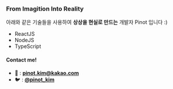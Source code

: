 ### From Imagition Into Reality

아래와 같은 기술들을 사용하여 **상상을 현실로 만드는** 개발자 Pinot 입니다 :)

* ReactJS
* NodeJS
* TypeScript

#### Contact me!
- 📧 : **[pinot.kim@kakao.com](mailto:pinot.kim@kakao.com)**
- 🐦 : [**@pinot_kim**](https://twitter.com/pinot_kim)
